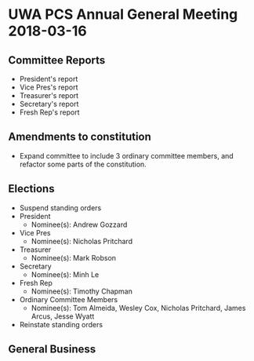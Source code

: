 # UWA PCS Annual General Meeting 2018-03-16
## Committee Reports
- President's report
- Vice Pres's report
- Treasurer's report
- Secretary's report
- Fresh Rep's report

## Amendments to constitution
- Expand committee to include 3 ordinary committee members, and refactor some parts of the constitution.

## Elections
- Suspend standing orders
- President
  - Nominee(s): Andrew Gozzard
- Vice Pres
  - Nominee(s): Nicholas Pritchard
- Treasurer
  - Nominee(s): Mark Robson
- Secretary
  - Nominee(s): Minh Le
- Fresh Rep
  - Nominee(s): Timothy Chapman
- Ordinary Committee Members
  - Nominee(s): Tom Almeida, Wesley Cox, Nicholas Pritchard, James Arcus, Jesse Wyatt
- Reinstate standing orders

## General Business
